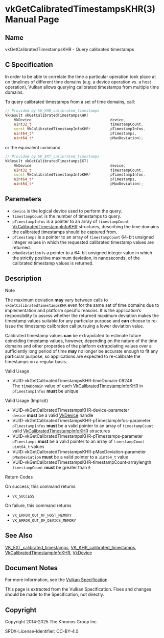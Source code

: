 # vkGetCalibratedTimestampsKHR(3) Manual Page

## Name

vkGetCalibratedTimestampsKHR - Query calibrated timestamps



## [](#_c_specification)C Specification

In order to be able to correlate the time a particular operation took place at on timelines of different time domains (e.g. a device operation vs. a host operation), Vulkan allows querying calibrated timestamps from multiple time domains.

To query calibrated timestamps from a set of time domains, call:

```c++
// Provided by VK_KHR_calibrated_timestamps
VkResult vkGetCalibratedTimestampsKHR(
    VkDevice                                    device,
    uint32_t                                    timestampCount,
    const VkCalibratedTimestampInfoKHR*         pTimestampInfos,
    uint64_t*                                   pTimestamps,
    uint64_t*                                   pMaxDeviation);
```

or the equivalent command

```c++
// Provided by VK_EXT_calibrated_timestamps
VkResult vkGetCalibratedTimestampsEXT(
    VkDevice                                    device,
    uint32_t                                    timestampCount,
    const VkCalibratedTimestampInfoKHR*         pTimestampInfos,
    uint64_t*                                   pTimestamps,
    uint64_t*                                   pMaxDeviation);
```

## [](#_parameters)Parameters

- `device` is the logical device used to perform the query.
- `timestampCount` is the number of timestamps to query.
- `pTimestampInfos` is a pointer to an array of `timestampCount` [VkCalibratedTimestampInfoKHR](https://registry.khronos.org/vulkan/specs/latest/man/html/VkCalibratedTimestampInfoKHR.html) structures, describing the time domains the calibrated timestamps should be captured from.
- `pTimestamps` is a pointer to an array of `timestampCount` 64-bit unsigned integer values in which the requested calibrated timestamp values are returned.
- `pMaxDeviation` is a pointer to a 64-bit unsigned integer value in which the strictly positive maximum deviation, in nanoseconds, of the calibrated timestamp values is returned.

## [](#_description)Description

Note

The maximum deviation **may** vary between calls to `vkGetCalibratedTimestampsKHR` even for the same set of time domains due to implementation and platform specific reasons. It is the application’s responsibility to assess whether the returned maximum deviation makes the timestamp values suitable for any particular purpose and **can** choose to re-issue the timestamp calibration call pursuing a lower deviation value.

Calibrated timestamp values **can** be extrapolated to estimate future coinciding timestamp values, however, depending on the nature of the time domains and other properties of the platform extrapolating values over a sufficiently long period of time **may** no longer be accurate enough to fit any particular purpose, so applications are expected to re-calibrate the timestamps on a regular basis.

Valid Usage

- [](#VUID-vkGetCalibratedTimestampsKHR-timeDomain-09246)VUID-vkGetCalibratedTimestampsKHR-timeDomain-09246  
  The `timeDomain` value of each [VkCalibratedTimestampInfoKHR](https://registry.khronos.org/vulkan/specs/latest/man/html/VkCalibratedTimestampInfoKHR.html) in `pTimestampInfos` **must** be unique

Valid Usage (Implicit)

- [](#VUID-vkGetCalibratedTimestampsKHR-device-parameter)VUID-vkGetCalibratedTimestampsKHR-device-parameter  
  `device` **must** be a valid [VkDevice](https://registry.khronos.org/vulkan/specs/latest/man/html/VkDevice.html) handle
- [](#VUID-vkGetCalibratedTimestampsKHR-pTimestampInfos-parameter)VUID-vkGetCalibratedTimestampsKHR-pTimestampInfos-parameter  
  `pTimestampInfos` **must** be a valid pointer to an array of `timestampCount` valid [VkCalibratedTimestampInfoKHR](https://registry.khronos.org/vulkan/specs/latest/man/html/VkCalibratedTimestampInfoKHR.html) structures
- [](#VUID-vkGetCalibratedTimestampsKHR-pTimestamps-parameter)VUID-vkGetCalibratedTimestampsKHR-pTimestamps-parameter  
  `pTimestamps` **must** be a valid pointer to an array of `timestampCount` `uint64_t` values
- [](#VUID-vkGetCalibratedTimestampsKHR-pMaxDeviation-parameter)VUID-vkGetCalibratedTimestampsKHR-pMaxDeviation-parameter  
  `pMaxDeviation` **must** be a valid pointer to a `uint64_t` value
- [](#VUID-vkGetCalibratedTimestampsKHR-timestampCount-arraylength)VUID-vkGetCalibratedTimestampsKHR-timestampCount-arraylength  
  `timestampCount` **must** be greater than `0`

Return Codes

On success, this command returns

- `VK_SUCCESS`

On failure, this command returns

- `VK_ERROR_OUT_OF_HOST_MEMORY`
- `VK_ERROR_OUT_OF_DEVICE_MEMORY`

## [](#_see_also)See Also

[VK\_EXT\_calibrated\_timestamps](https://registry.khronos.org/vulkan/specs/latest/man/html/VK_EXT_calibrated_timestamps.html), [VK\_KHR\_calibrated\_timestamps](https://registry.khronos.org/vulkan/specs/latest/man/html/VK_KHR_calibrated_timestamps.html), [VkCalibratedTimestampInfoKHR](https://registry.khronos.org/vulkan/specs/latest/man/html/VkCalibratedTimestampInfoKHR.html), [VkDevice](https://registry.khronos.org/vulkan/specs/latest/man/html/VkDevice.html)

## [](#_document_notes)Document Notes

For more information, see the [Vulkan Specification](https://registry.khronos.org/vulkan/specs/latest/html/vkspec.html#vkGetCalibratedTimestampsKHR)

This page is extracted from the Vulkan Specification. Fixes and changes should be made to the Specification, not directly.

## [](#_copyright)Copyright

Copyright 2014-2025 The Khronos Group Inc.

SPDX-License-Identifier: CC-BY-4.0